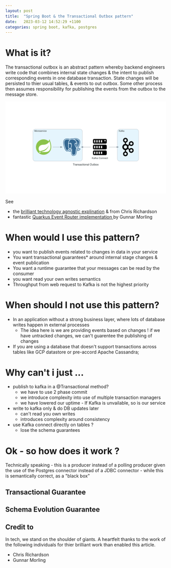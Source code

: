 ```yaml
---
layout: post
title:  "Spring Boot & the Transactional Outbox pattern"
date:   2023-03-12 14:52:29 +1100
categories: spring boot, kafka, postgres
---
```

# What is it?

The transactional outbox is an abstract pattern whereby backend engineers write code that combines internal state changes & the intent to publish corresponding events in one database transaction. State changes will be persisted to thier usual tables, & events to out outbox. Some other process then assumes responsibility for publishing the events from the outbox to the message store.

![Diagram](/assets/transactional_outbox.png)

See 
- the [brilliant technology agnostic explination](https://microservices.io/patterns/data/transactional-outbox.html)  & from Chris Richardson 
- fantastic [Quarkus Event Router implementation ](https://debezium.io/documentation/reference/stable/integrations/outbox.html) by Gunnar Morling




# When would I use this pattern?
- you want to publish events related to changes in data in your service
- You want transactional guarantees* around internal stage changes & event publication
- You want a runtime guarantee that your messages can be read by the consumer
- you want read your own writes semantics
- Throughput from web request to Kafka is not the highest priority





# When should I not use this pattern? 

- In an application without a strong business layer, where lots of database writes happen in external processes
  - The idea here is we are providing events based on changes ! if we have untracked changes, we can't guarentee the publishing of changes
- If you are using a database that doesn't support transactions across tables like GCP datastore or pre-accord Apache Cassandra; 



# Why can't i just ... 

- publish to kafka in a @Transactional method?
  - we have to use 2 phase commit
  - we introduce complexity into use of multiple transaction managers
  - we have lowered our uptime - If Kafka is unvailable, so is our service
- write to kafka only & do DB updates later
  - can't read you own writes
  - introduces complexity around consistency 
- use Kafka connect directly on tables ? 
  - lose the schema guarantees






# Ok - so how does it work ?

Technically speaking - this is a producer instead of a polling producer given the use of the Postgres connector instead of a JDBC connector - while this is semantically correct, as a "black box"

## Transactional Guarantee
  

  
  
## Schema Evolution Guarantee





## Credit to

In tech, we stand on the shoulder of giants. A heartfelt thanks to the work of the following individuals for thier brilliant work than enabled this article.

 - Chris Richardson
 - Gunnar Morling

